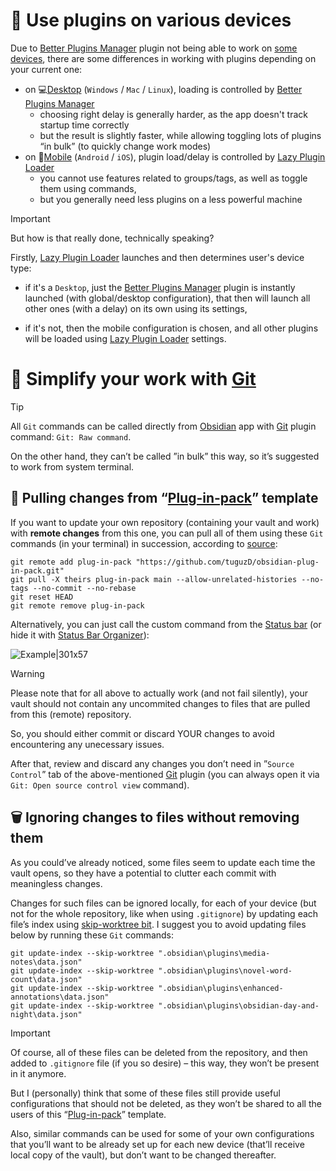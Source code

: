 # 🚞 Use plugins on various devices

Due to [Better Plugins Manager](https://github.com/0011000000110010/obsidian-manager) plugin not being able to work on [some devices](https://help.obsidian.md/Getting+started/Use+the+mobile+app), there are some differences in working with plugins depending on your current one:
- on 💻[Desktop](https://obsidian.md) (`Windows` / `Mac` / `Linux`), loading is controlled by [Better Plugins Manager](https://github.com/0011000000110010/obsidian-manager)
  - choosing right delay is generally harder, as the app doesn't track startup time correctly
  - but the result is slightly faster, while allowing toggling lots of plugins “in bulk” (to quickly change work modes)
- on 📱[Mobile](https://obsidian.md/mobile) (`Android` / `iOS`), plugin load/delay is controlled by [Lazy Plugin Loader](https://github.com/alangrainger/obsidian-lazy-plugins)
  - you cannot use features related to groups/tags, as well as toggle them using commands,
  - but you generally need less plugins on a less powerful machine

> [!IMPORTANT]
> But how is that really done, technically speaking?
> 
> Firstly, [Lazy Plugin Loader](https://github.com/alangrainger/obsidian-lazy-plugins) launches and then determines user's device type:
> - if it's a `Desktop`, just the [Better Plugins Manager](https://github.com/0011000000110010/obsidian-manager) plugin is instantly launched (with global/desktop configuration), that then will launch all other ones (with a delay) on its own using its settings,
>  
> - if it's not, then the mobile configuration is chosen, and all other plugins will be loaded using [Lazy Plugin Loader](https://github.com/alangrainger/obsidian-lazy-plugins) settings.


# 📑 Simplify your work with [Git](https://git-scm.com)

> [!TIP]
> All `Git` commands can be called directly from [Obsidian](https://obsidian.md) app with [Git](https://github.com/Vinzent03/obsidian-git) plugin command: `Git: Raw command`.
>
> On the other hand, they can’t be called ”in bulk” this way, so it’s suggested to work from system terminal.

## 🔄️ Pulling changes from “[Plug-in-pack](<./README.md>)” template

If you want to update your own repository (containing your vault and work) with **remote changes** from this one, you can pull all of them using these `Git` commands (in your terminal) in succession, according to [source](https://gist.github.com/krlozadan/4b75255b88d7a1504e5e632cb817c3f5):

```shell title="➕ Get changes from template remote (no history)" frame="code" showLineNumbers wrap
git remote add plug-in-pack "https://github.com/tuguzD/obsidian-plug-in-pack.git"
git pull -X theirs plug-in-pack main --allow-unrelated-histories --no-tags --no-commit --no-rebase
git reset HEAD
git remote remove plug-in-pack
```

Alternatively, you can just call the custom command from the [Status bar](https://help.obsidian.md/User+interface/Status+bar) (or hide it with [Status Bar Organizer](https://github.com/Opisek/obsidian-statusbar-organizer)):

![Example|301x57](https://github.com/user-attachments/assets/bca8e810-9feb-4dff-8e93-a2dc3d69742d)

> [!WARNING]
> Please note that for all above to actually work (and not fail silently), your vault should not contain any uncommited changes to files that are pulled from this (remote) repository.
>
> So, you should either commit or discard YOUR changes to avoid encountering any unecessary issues.

After that, review and discard any changes you don’t need in ”`Source Control`” tab of the above-mentioned [Git](https://github.com/Vinzent03/obsidian-git) plugin (you can always open it via `Git: Open source control view` command).

## 🗑️ Ignoring changes to files without removing them

As you could’ve already noticed, some files seem to update each time the vault opens, so they have a potential to clutter each commit with meaningless changes.

Changes for such files can be ignored locally, for each of your device (but not for the whole repository, like when using `.gitignore`) by updating each file’s index using [skip-worktree bit](https://git-scm.com/docs/git-update-index#_skip_worktree_bit). I suggest you to avoid updating files below by running these `Git` commands:

```shell title="🫥 Don't collect changes from these files" frame="code" showLineNumbers wrap
git update-index --skip-worktree ".obsidian\plugins\media-notes\data.json"
git update-index --skip-worktree ".obsidian\plugins\novel-word-count\data.json"
git update-index --skip-worktree ".obsidian\plugins\enhanced-annotations\data.json"
git update-index --skip-worktree ".obsidian\plugins\obsidian-day-and-night\data.json"
```

> [!IMPORTANT]
> Of course, all of these files can be deleted from the repository, and then added to `.gitignore` file (if you so desire) – this way, they won’t be present in it anymore.
>
> But I (personally) think that some of these files still provide useful configurations that should not be deleted, as they won’t be shared to all the users of this “[Plug-in-pack](<#-plug-in-pack-for-obsidian-app>)” template.

Also, similar commands can be used for some of your own configurations that you’ll want to be already set up for each new device (that’ll receive local copy of the vault), but don’t want to be changed thereafter.
